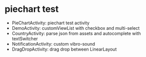 # piechart test

- PieChartActivity: piechart test activity
- DemoActivity: customViewList with checkbox and multi-select
- CountryActivity: parse json from assets and autocomplete with textSwitcher
- NotificationActivity: custom vibro-sound
- DragDropActivity: drag drop between LinearLayout